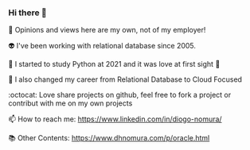 ### Hi there 👋

💬 Opinions and views here are my own, not of my employer!

:alien: I've been working with relational database since 2005.

:snake: I started to study Python at 2021 and it was love at first sight :gift_heart:

:pray: I also changed my career from Relational Database to Cloud Focused

:octocat: Love share projects on github, feel free to fork a project or contribut with me on my own projects

📫 How to reach me: https://www.linkedin.com/in/diogo-nomura/

:books: Other Contents: https://www.dhnomura.com/p/oracle.html


<!--
**dhnomura/dhnomura** is a ✨ _special_ ✨ repository because its `README.md` (this file) appears on your GitHub profile.

Here are some ideas to get you started:

- 🔭 I’m currently working on ...
- 🌱 I’m currently learning ...
- 👯 I’m looking to collaborate on ...
- 🤔 I’m looking for help with ...
- 💬 Ask me about ...
- 📫 How to reach me: ...
- 😄 Pronouns: ...
- ⚡ Fun fact: ...
-->
